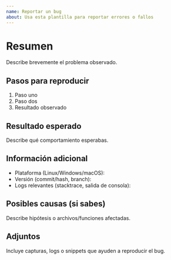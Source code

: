 ```yaml
---
name: Reportar un bug
about: Usa esta plantilla para reportar errores o fallos
---
```


# Resumen

Describe brevemente el problema observado.

## Pasos para reproducir
1. Paso uno
2. Paso dos
3. Resultado observado

## Resultado esperado
Describe qué comportamiento esperabas.

## Información adicional
- Plataforma (Linux/Windows/macOS):
- Versión (commit/hash, branch):
- Logs relevantes (stacktrace, salida de consola):

## Posibles causas (si sabes)
Describe hipótesis o archivos/funciones afectadas.

## Adjuntos
Incluye capturas, logs o snippets que ayuden a reproducir el bug.
